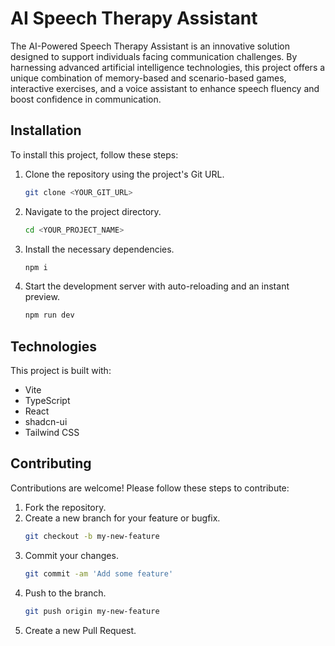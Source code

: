 # AI Speech Therapy Assistant

The AI-Powered Speech Therapy Assistant is an innovative solution designed to support individuals facing communication challenges. By harnessing advanced artificial intelligence technologies, this project offers a unique combination of memory-based and scenario-based games, interactive exercises, and a voice assistant to enhance speech fluency and boost confidence in communication.

## Installation

To install this project, follow these steps:

1. Clone the repository using the project's Git URL.
    ```sh
    git clone <YOUR_GIT_URL>
    ```
2. Navigate to the project directory.
    ```sh
    cd <YOUR_PROJECT_NAME>
    ```
3. Install the necessary dependencies.
    ```sh
    npm i
    ```
4. Start the development server with auto-reloading and an instant preview.
    ```sh
    npm run dev
    ```

## Technologies

This project is built with:

- Vite
- TypeScript
- React
- shadcn-ui
- Tailwind CSS

## Contributing

Contributions are welcome! Please follow these steps to contribute:

1. Fork the repository.
2. Create a new branch for your feature or bugfix.
    ```sh
    git checkout -b my-new-feature
    ```
3. Commit your changes.
    ```sh
    git commit -am 'Add some feature'
    ```
4. Push to the branch.
    ```sh
    git push origin my-new-feature
    ```
5. Create a new Pull Request.

